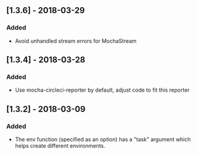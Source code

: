 ## [1.3.6] - 2018-03-29
### Added
- Avoid unhandled stream errors for MochaStream

## [1.3.4] - 2018-03-28
### Added
- Use mocha-circleci-reporter by default, adjust code to fit this reporter

## [1.3.2] - 2018-03-09
### Added
- The env function (specified as an option) has a "task" argument which helps create different environments.

